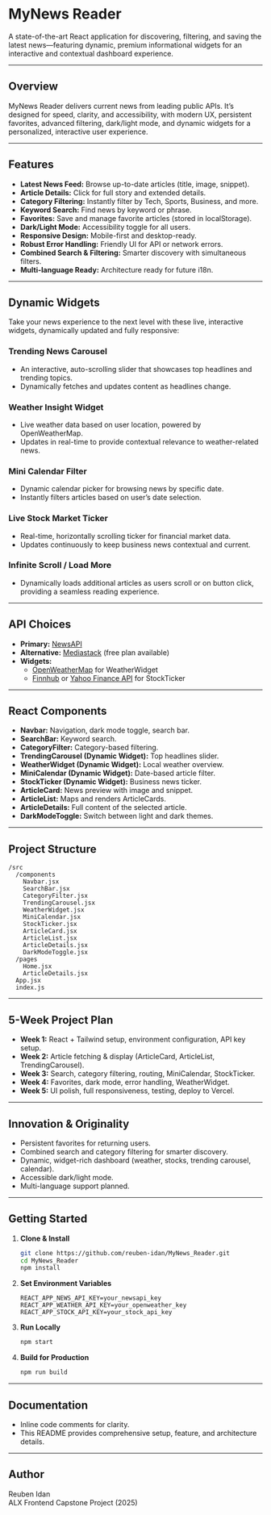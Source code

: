 # MyNews Reader

A state-of-the-art React application for discovering, filtering, and saving the latest news—featuring dynamic, premium informational widgets for an interactive and contextual dashboard experience.

---

## Overview

MyNews Reader delivers current news from leading public APIs. It’s designed for speed, clarity, and accessibility, with modern UX, persistent favorites, advanced filtering, dark/light mode, and dynamic widgets for a personalized, interactive user experience.

---

## Features

- **Latest News Feed:** Browse up-to-date articles (title, image, snippet).
- **Article Details:** Click for full story and extended details.
- **Category Filtering:** Instantly filter by Tech, Sports, Business, and more.
- **Keyword Search:** Find news by keyword or phrase.
- **Favorites:** Save and manage favorite articles (stored in localStorage).
- **Dark/Light Mode:** Accessibility toggle for all users.
- **Responsive Design:** Mobile-first and desktop-ready.
- **Robust Error Handling:** Friendly UI for API or network errors.
- **Combined Search & Filtering:** Smarter discovery with simultaneous filters.
- **Multi-language Ready:** Architecture ready for future i18n.

---

## Dynamic Widgets

Take your news experience to the next level with these live, interactive widgets, dynamically updated and fully responsive:

### Trending News Carousel
- An interactive, auto-scrolling slider that showcases top headlines and trending topics.
- Dynamically fetches and updates content as headlines change.

### Weather Insight Widget
- Live weather data based on user location, powered by OpenWeatherMap.
- Updates in real-time to provide contextual relevance to weather-related news.

### Mini Calendar Filter
- Dynamic calendar picker for browsing news by specific date.
- Instantly filters articles based on user’s date selection.

### Live Stock Market Ticker
- Real-time, horizontally scrolling ticker for financial market data.
- Updates continuously to keep business news contextual and current.

### Infinite Scroll / Load More
- Dynamically loads additional articles as users scroll or on button click, providing a seamless reading experience.

---

## API Choices

- **Primary:** [NewsAPI](https://newsapi.org/)
- **Alternative:** [Mediastack](https://mediastack.com/) (free plan available)
- **Widgets:**
  - [OpenWeatherMap](https://openweathermap.org/) for WeatherWidget
  - [Finnhub](https://finnhub.io/) or [Yahoo Finance API](https://finance.yahoo.com/) for StockTicker

---

## React Components

- **Navbar:** Navigation, dark mode toggle, search bar.
- **SearchBar:** Keyword search.
- **CategoryFilter:** Category-based filtering.
- **TrendingCarousel (Dynamic Widget):** Top headlines slider.
- **WeatherWidget (Dynamic Widget):** Local weather overview.
- **MiniCalendar (Dynamic Widget):** Date-based article filter.
- **StockTicker (Dynamic Widget):** Business news ticker.
- **ArticleCard:** News preview with image and snippet.
- **ArticleList:** Maps and renders ArticleCards.
- **ArticleDetails:** Full content of the selected article.
- **DarkModeToggle:** Switch between light and dark themes.

---

## Project Structure

```
/src
  /components
    Navbar.jsx
    SearchBar.jsx
    CategoryFilter.jsx
    TrendingCarousel.jsx
    WeatherWidget.jsx
    MiniCalendar.jsx
    StockTicker.jsx
    ArticleCard.jsx
    ArticleList.jsx
    ArticleDetails.jsx
    DarkModeToggle.jsx
  /pages
    Home.jsx
    ArticleDetails.jsx
  App.jsx
  index.js
```

---

## 5-Week Project Plan

- **Week 1:** React + Tailwind setup, environment configuration, API key setup.
- **Week 2:** Article fetching & display (ArticleCard, ArticleList, TrendingCarousel).
- **Week 3:** Search, category filtering, routing, MiniCalendar, StockTicker.
- **Week 4:** Favorites, dark mode, error handling, WeatherWidget.
- **Week 5:** UI polish, full responsiveness, testing, deploy to Vercel.

---

## Innovation & Originality

- Persistent favorites for returning users.
- Combined search and category filtering for smarter discovery.
- Dynamic, widget-rich dashboard (weather, stocks, trending carousel, calendar).
- Accessible dark/light mode.
- Multi-language support planned.

---

## Getting Started

1. **Clone & Install**
    ```bash
    git clone https://github.com/reuben-idan/MyNews_Reader.git
    cd MyNews_Reader
    npm install
    ```
2. **Set Environment Variables**
    ```
    REACT_APP_NEWS_API_KEY=your_newsapi_key
    REACT_APP_WEATHER_API_KEY=your_openweather_key
    REACT_APP_STOCK_API_KEY=your_stock_api_key
    ```
3. **Run Locally**
    ```bash
    npm start
    ```
4. **Build for Production**
    ```bash
    npm run build
    ```

---

## Documentation

- Inline code comments for clarity.
- This README provides comprehensive setup, feature, and architecture details.

---

## Author

Reuben Idan  
ALX Frontend Capstone Project (2025)
